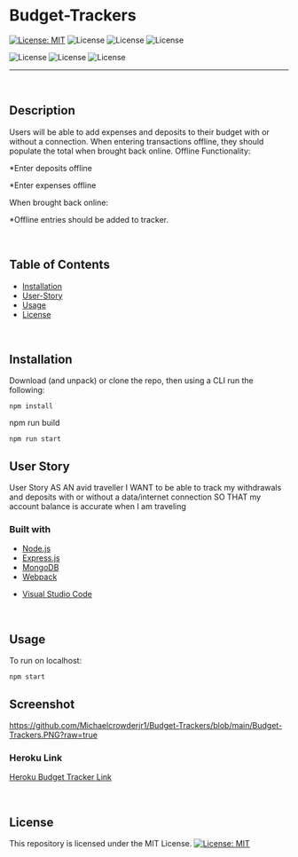 # Budget-Trackers

[![License: MIT](https://img.shields.io/badge/License-MIT-yellow.svg)](https://opensource.org/licenses/MIT) 
![License](https://img.shields.io/static/v1?label=Language&message=JavaScript&color=brightgreen)
![License](https://img.shields.io/static/v1?label=Language&message=CSS.js&color=orange) 
![License](https://img.shields.io/static/v1?label=Language&message=Node.js&color=green)


![License](https://img.shields.io/static/v1?label=Language&message=MongoDB&color=blueviolet)
![License](https://img.shields.io/static/v1?label=Language&message=Mongoose&color=blue)
![License](https://img.shields.io/static/v1?label=Language&message=Express.js&color=yellowgreen)

  ---
  
<p>&nbsp;<p>

## Description

Users will be able to add expenses and deposits to their budget with or without a connection. When entering transactions offline, they should populate the total when brought back online.
Offline Functionality:

*Enter deposits offline


*Enter expenses offline


When brought back online:

*Offline entries should be added to tracker.

<p>&nbsp;<p>

## Table of Contents
* [Installation](#installation)
* [User-Story](#User-Story)
* [Usage](#usage)
* [License](#license)

<p>&nbsp;<p>
  
  ## Installation
Download (and unpack) or clone the repo, then using a CLI run the following:

```
npm install

```
npm run build

```
npm run start
```



## User Story

User Story
AS AN avid traveller
I WANT to be able to track my withdrawals and deposits with or without a data/internet connection
SO THAT my account balance is accurate when I am traveling

### Built with
- [Node.js](https://nodejs.org/en/)
- [Express.js](https://expressjs.com/)
- [MongoDB](https://www.mongodb.com/)
- [Webpack](https://webpack.js.org/)
* [Visual Studio Code](code.visualstudio.com)

<p>&nbsp;<p>

## Usage

To run on localhost:

```
npm start
```


## Screenshot 
https://github.com/Michaelcrowderjr1/Budget-Trackers/blob/main/Budget-Trackers.PNG?raw=true

### Heroku Link
[Heroku Budget Tracker Link](https://rocky-headland-91018.herokuapp.com/)


<p>&nbsp;<p>

## License

This repository is licensed under the MIT License.
[![License: MIT](https://img.shields.io/badge/License-MIT-yellow.svg)](https://opensource.org/licenses/MIT)

<p>&nbsp;<p>
